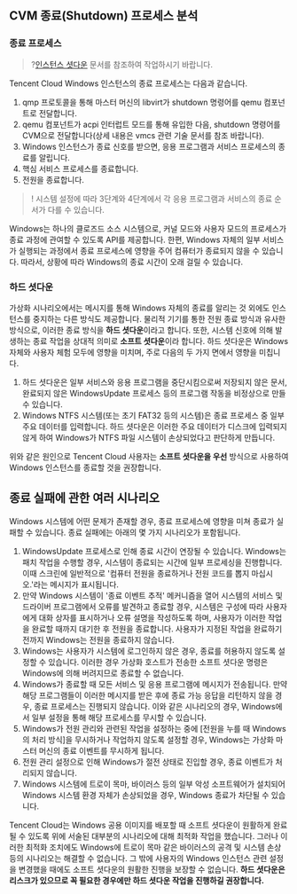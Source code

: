 ## CVM 종료(Shutdown) 프로세스 분석

### 종료 프로세스
>?[인스턴스 셧다운](https://intl.cloud.tencent.com/document/product/213/4929) 문서를 참조하여 작업하시기 바랍니다.
>
Tencent Cloud Windows 인스턴스의 종료 프로세스는 다음과 같습니다.
1. qmp 프로토콜을 통해 마스터 머신의 libvirt가 shutdown 명령어를 qemu 컴포넌트로 전달합니다.
2. qemu 컴포넌트가 acpi 인터럽트 모드를 통해 유입한 다음, shutdown 명령어를 CVM으로 전달합니다(상세 내용은 vmcs 관련 기술 문서를 참조 바랍니다).
3. Windows 인스턴스가 종료 신호를 받으면, 응용 프로그램과 서비스 프로세스의 종료를 알립니다.
4. 핵심 서비스 프로세스를 종료합니다.
5. 전원을 종료합니다.
>! 시스템 설정에 따라 3단계와 4단계에서 각 응용 프로그램과 서비스의 종료 순서가 다를 수 있습니다.

Windows는 하나의 클로즈드 소스 시스템으로, 커널 모드와 사용자 모드의 프로세스가 종료 과정에 관여할 수 있도록 API를 제공합니다. 한편, Windows 자체의 일부 서비스가 실행되는 과정에서 종료 프로세스에 영향을 주어 컴퓨터가 종료되지 않을 수 있습니다. 따라서, 상황에 따라 Windows의 종료 시간이 오래 걸릴 수 있습니다.

### 하드 셧다운
가상화 시나리오에서는 메시지를 통해 Windows 자체의 종료를 알리는 것 외에도 인스턴스를 중지하는 다른 방식도 제공합니다. 물리적 기기를 통한 전원 종료 방식과 유사한 방식으로, 이러한 종료 방식을 **하드 셧다운**이라고 합니다. 또한, 시스템 신호에 의해 발생하는 종료 작업을 상대적 의미로 **소프트 셧다운**이라 합니다.
하드 셧다운은 Windows 자체와 사용자 체험 모두에 영향을 미치며, 주로 다음의 두 가지 면에서 영향을 미칩니다.
1. 하드 셧다운은 일부 서비스와 응용 프로그램을 중단시킴으로써 저장되지 않은 문서, 완료되지 않은 WindowsUpdate 프로세스 등의 프로그램 작동을 비정상으로 만들 수 있습니다.
2. Windows NTFS 시스템(또는 초기 FAT32 등의 시스템)은 종료 프로세스 중 일부 주요 데이터를 입력합니다. 하드 셧다운은 이러한 주요 데이터가 디스크에 입력되지 않게 하여 Windows가 NTFS 파일 시스템이 손상되었다고 판단하게 만듭니다.

위와 같은 원인으로 Tencent Cloud 사용자는 **소프트 셧다운을 우선** 방식으로 사용하여 Windows 인스턴스를 종료할 것을 권장합니다.

## 종료 실패에 관한 여러 시나리오
Windows 시스템에 어떤 문제가 존재할 경우, 종료 프로세스에 영향을 미쳐 종료가 실패할 수 있습니다. 종료 실패에는 아래의 몇 가지 시나리오가 포함됩니다.
1. WindowsUpdate 프로세스로 인해 종료 시간이 연장될 수 있습니다. Windows는 패치 작업을 수행할 경우, 시스템이 종료되는 시간에 일부 프로세싱을 진행합니다. 이때 스크린에 일반적으로 '컴퓨터 전원을 종료하거나 전원 코드를 뽑지 마십시오.'라는 메시지가 표시됩니다.
2. 만약 Windows 시스템이 '종료 이벤트 추적' 메커니즘을 열어 시스템의 서비스 및 드라이버 프로그램에서 오류를 발견하고 종료할 경우, 시스템은 구성에 따라 사용자에게 대화 상자를 표시하거나 오류 설명을 작성하도록 하며, 사용자가 이러한 작업을 완료할 때까지 대기한 후 전원을 종료합니다. 사용자가 지정된 작업을 완료하기 전까지 Windows는 전원을 종료하지 않습니다.
3. Windows는 사용자가 시스템에 로그인하지 않은 경우, 종료를 허용하지 않도록 설정할 수 있습니다. 이러한 경우 가상화 호스트가 전송한 소프트 셧다운 명령은 Windows에 의해 버려지므로 종료할 수 없습니다.
4. Windows가 종료할 때 모든 서비스 및 응용 프로그램에 메시지가 전송됩니다. 만약 해당 프로그램들이 이러한 메시지를 받은 후에 종료 가능 응답을 리턴하지 않을 경우, 종료 프로세스는 진행되지 않습니다. 이와 같은 시나리오의 경우, Windows에서 일부 설정을 통해 해당 프로세스를 무시할 수 있습니다.
5. Windows가 전원 관리와 관련된 작업을 설정하는 중에 [전원을 누를 때 Windows의 처리 방식]을 무시하거나 작업하지 않도록 설정할 경우, Windows는 가상화 마스터 머신의 종료 이벤트를 무시하게 됩니다.
6. 전원 관리 설정으로 인해 Windows가 절전 상태로 진입할 경우, 종료 이벤트가 처리되지 않습니다.
7. Windows 시스템에 트로이 목마, 바이러스 등의 일부 악성 소프트웨어가 설치되어 Windows 시스템 환경 자체가 손상되었을 경우, Windows 종료가 차단될 수 있습니다.

Tencent Cloud는 Windows 공용 이미지를 배포할 때 소프트 셧다운이 원활하게 완료될 수 있도록 위에 서술된 대부분의 시나리오에 대해 최적화 작업을 했습니다. 그러나 이러한 최적화 조치에도 Windows에 트로이 목마 같은 바이러스의 공격 및 시스템 손상 등의 시나리오는 해결할 수 없습니다. 그 밖에 사용자의 Windows 인스턴스 관련 설정을 변경했을 때에도 소프트 셧다운의 원활한 진행을 보장할 수 없습니다.
**하드 셧다운은 리스크가 있으므로 꼭 필요한 경우에만 하드 셧다운 작업을 진행하길 권장합니다.**


